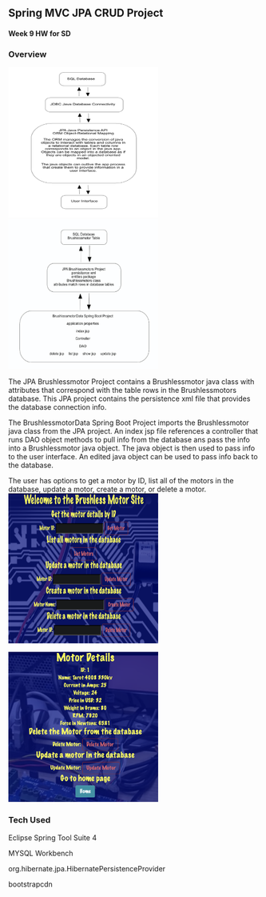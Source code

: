 ## Spring MVC JPA CRUD Project

#### Week 9 HW for SD

### Overview

<img src="https://github.com/sgmerwin/JPACRUDProject/blob/master/JPA_img.jpg" width="300" height="300">

<img src="https://github.com/sgmerwin/JPACRUDProject/blob/master/project2_img.jpg" width="300" height="300">

The JPA Brushlessmotor Project contains a Brushlessmotor java class with attributes that correspond with the table rows in the Brushlessmotors database. This JPA project contains the persistence xml file that provides the database connection info. 

The BrushlessmotorData Spring Boot Project imports the Brushlessmotor java class from the JPA project. An index jsp file references a controller that runs DAO object methods to pull info from the database ans pass the info into a Brushlessmotor java object. The java object is then used to pass info to the user interface. An edited java object can be used to pass info back to the database. 

The user has options to get a motor by ID, list all of the motors in the database, update a motor, create a motor, or delete a motor. 
<br>
<img src="https://github.com/sgmerwin/JPACRUDProject/blob/master/index.jpg" width="300" height="300">

<img src="https://github.com/sgmerwin/JPACRUDProject/blob/master/show.jpg" width="300" height="300">

### Tech Used

Eclipse Spring Tool Suite 4

MYSQL Workbench

org.hibernate.jpa.HibernatePersistenceProvider

bootstrapcdn
